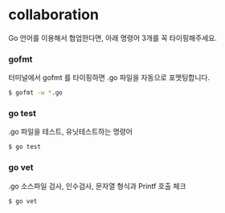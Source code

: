 # collaboration

Go 언어를 이용해서 협업한다면, 아래 명령어 3개를 꼭 타이핑해주세요.

### gofmt

터미널에서 gofmt 를 타이핑하면 .go 파일을 자동으로 포멧팅합니다.

```bash
$ gofmt -w *.go
```

### go test
.go 파일을 테스트, 유닛테스트하는 명령어

```bash
$ go test
```

### go vet
.go 소스파일 검사, 인수검사, 문자열 형식과 Printf 호출 체크

```bash
$ go vet
```